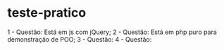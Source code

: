 # teste-pratico
1 - Questão: Está em js com jQuery;
2 - Questão: Está em php puro para demonstração de POO;
3 - Questão:
4 - Questão:
